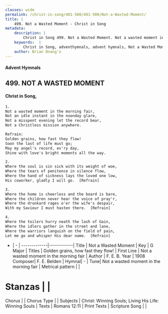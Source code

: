 ```yaml
---
classes: wide
permalink: /christ-in-song/401-500/491-500/Not-a-Wasted-Moment/
title: |
    499. Not a Wasted Moment - Christ in Song
metadata:
    description: |
        Christ in Song 499. Not a Wasted Moment. Not a wasted moment in the morning fair, Not an idle instant in the noonday glare, Not a misspent evening let the record bear, Not a Christless mission anywhere. 
    keywords:  |
        Christ in Song, adventhymnals, advent hymnals, Not a Wasted Moment, Not a wasted moment in the morning fair. Golden grains, how fast they flow!
    author: Brian Onang'o
---
```


#### Advent Hymnals
## 499. NOT A WASTED MOMENT
####  Christ in Song,

```txt
1.
Not a wasted moment in the morning fair,
Not an idle instant in the noonday glare,
Not a misspent evening let the record bear,
Not a Christless mission anywhere.

Refrain:
Golden grains, how fast they flow!
Soon the last of life must go;
May my angel's record, ev'ry day,
Shine with love's bright moments all the way.

2.
Where the soul is sin sick with its weight of woe,
Where the tears of penitence in silence flow,
Where the hand of sickness lays the loved one low,
His coworker, gladly I will go.  [Refrain]

3.
Where the home is cheerless and the board is bare,
Where the children never hear the voice of pray'r,
Where the drunkard rages o'er the wife's despair,
With my Saviour I must hasten there.  [Refrain]

4.
Where the toilers hurry neath the lash of Gain,
Where the idlers gather in the street and lane,
Where the warriors languish on the field of pain,
Let me go and whisper His dear name.  [Refrain]

```

- |   -  |
-------------|------------|
Title | Not a Wasted Moment |
Key | G Major |
Titles | Golden grains, how fast they flow! |
First Line | Not a wasted moment in the morning fair |
Author | F. E. B.
Year | 1908
Composer| F. E. Belden |
Hymnal|  - |
Tune| Not a wasted moment in the morning fair |
Metrical pattern | |
# Stanzas |  |
Chorus |  |
Chorus Type |  |
Subjects | Christ: Winning Souls; Living His Life: Winning Souls |
Texts | Romans 12:11 |
Print Texts | 
Scripture Song |  |
    
